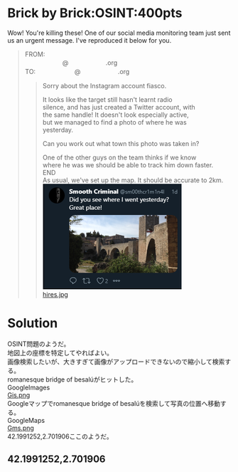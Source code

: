 # Brick by Brick:OSINT:400pts
Wow! You're killing these! One of our social media monitoring team just sent us an urgent message. I've reproduced it below for you.  
> FROM:  
　　　　　　@　　　　　　.org  
> TO: 　　　　　　@　　　　　　.org  
> > Sorry about the Instagram account fiasco.  
> >  
> > It looks like the target still hasn't learnt radio  
> > silence, and has just created a Twitter account, with  
> > the same handle! It doesn't look especially active,  
> > but we managed to find a photo of where he was  
> > yesterday.  
> >  
> > Can you work out what town this photo was taken in?  
> >  
> > One of the other guys on the team thinks if we know  
> > where he was we should be able to track him down faster.  
> END  
As usual, we've set up the map. It should be accurate to 2km.  
![image1.png](images/image1.png)  
[hires.jpg](hires.jpg)  

# Solution
OSINT問題のようだ。  
地図上の座標を特定してやればよい。  
画像検索したいが、大きすぎて画像がアップロードできないので縮小して検索する。  
romanesque bridge of besalúがヒットした。  
GoogleImages  
[Gis.png](images/Gis.png)  
Googleマップでromanesque bridge of besalúを検索して写真の位置へ移動する。  
GoogleMaps  
[Gms.png](images/Gms.png)  
42.1991252,2.701906ここのようだ。  

## 42.1991252,2.701906